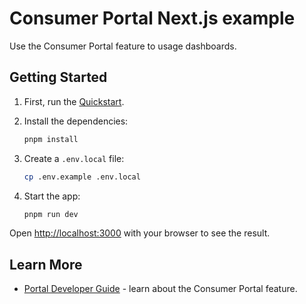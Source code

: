 # Consumer Portal Next.js example

Use the Consumer Portal feature to usage dashboards.

## Getting Started

1. First, run the [Quickstart](../../quickstart).
2. Install the dependencies:

    ```bash
    pnpm install
    ```

3. Create a `.env.local` file:

    ```bash
    cp .env.example .env.local
    ```

4. Start the app:

    ```bash
    pnpm run dev
    ```

Open [http://localhost:3000](http://localhost:3000) with your browser to see the result.

## Learn More

- [Portal Developer Guide](https://openmeter.io/docs/monetize/dashboard/portal-developer-guide) - learn about the Consumer Portal feature.
